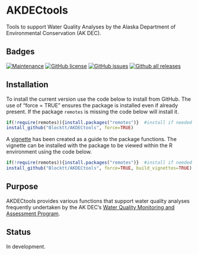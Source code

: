 
<!-- README.md is generated from README.Rmd. Please edit that file -->

# AKDECtools

Tools to support Water Quality Analyses by the Alaska Department of
Environmental Conservation (AK DEC).

## Badges

<!-- badges: start -->

[![Maintenance](https://img.shields.io/badge/Maintained%3F-yes-green.svg)](https://github.com/Blocktt/AKDECtools/graphs/commit-activity)
[![GitHub
license](https://img.shields.io/github/license/Blocktt/AKDECtools)](https://github.com/Blocktt/AKDECtools/blob/main/LICENSE)
[![GitHub
issues](https://img.shields.io/github/issues-raw/Blocktt/AKDECtools)](https://github.com/Blocktt/AKDECtools/issues)
[![Github all
releases](https://img.shields.io/github/downloads/Blocktt/AKDECtools/total)](https://github.com/Blocktt/AKDECtools/releases)
<!-- badges: end -->

## Installation

To install the current version use the code below to install from
GitHub. The use of “force = TRUE” ensures the package is installed even
if already present. If the package `remotes` is missing the code below
will install it.

``` r
if(!require(remotes)){install.packages("remotes")}  #install if needed
install_github("Blocktt/AKDECtools", force=TRUE)
```
A [vignette](https://github.com/Blocktt/AKDECtools/blob/main/vignettes/AKDECtools.Rmd) has been created as a guide to the package functions. The vignette can be installed with the package to be viewed within the R environment using the code below.

``` r
if(!require(remotes)){install.packages("remotes")}  #install if needed
install_github("Blocktt/AKDECtools", force=TRUE, build_vignettes=TRUE)
```

## Purpose

AKDECtools provides various functions that support water quality
analyses frequently undertaken by the AK DEC’s [Water Quality Monitoring
and Assessment
Program](https://dec.alaska.gov/water/water-quality/monitoring-and-assessment/).

## Status

In development.
